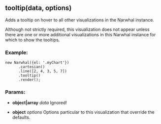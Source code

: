 

## tooltip(data, options)

Adds a tooltip on hover to all other visualizations in the Narwhal instance.

Although not strictly required, this visualization does not appear unless there are one or more additional visualizations in this Narwhal instance for which to show the tooltips.

### Example:

    new Narwhal({el: '.myChart'})
          .cartesian()
          .line([2, 4, 3, 5, 7])
          .tooltip()
          .render();

### Params:

* **object|array** *data* Ignored!

* **object** *options* Options particular to this visualization that override the defaults.

